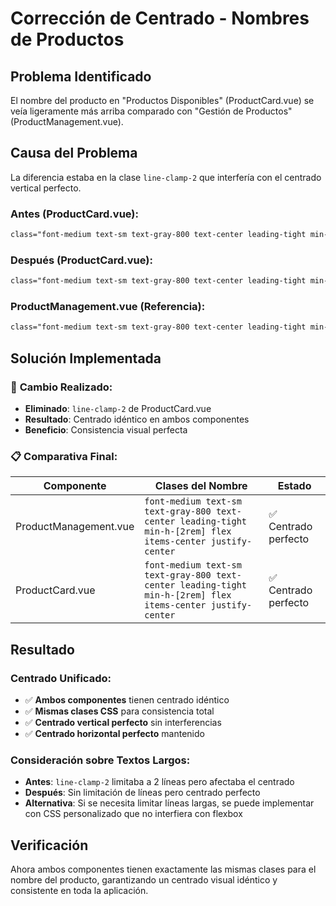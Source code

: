 # Corrección de Centrado - Nombres de Productos

## Problema Identificado
El nombre del producto en "Productos Disponibles" (ProductCard.vue) se veía ligeramente más arriba comparado con "Gestión de Productos" (ProductManagement.vue).

## Causa del Problema
La diferencia estaba en la clase `line-clamp-2` que interfería con el centrado vertical perfecto.

### **Antes (ProductCard.vue):**
```css
class="font-medium text-sm text-gray-800 text-center leading-tight min-h-[2rem] flex items-center justify-center line-clamp-2"
```

### **Después (ProductCard.vue):**
```css
class="font-medium text-sm text-gray-800 text-center leading-tight min-h-[2rem] flex items-center justify-center"
```

### **ProductManagement.vue (Referencia):**
```css
class="font-medium text-sm text-gray-800 text-center leading-tight min-h-[2rem] flex items-center justify-center"
```

## Solución Implementada

### 🎯 **Cambio Realizado:**
- **Eliminado**: `line-clamp-2` de ProductCard.vue
- **Resultado**: Centrado idéntico en ambos componentes
- **Beneficio**: Consistencia visual perfecta

### 📋 **Comparativa Final:**

| Componente | Clases del Nombre | Estado |
|------------|-------------------|---------|
| ProductManagement.vue | `font-medium text-sm text-gray-800 text-center leading-tight min-h-[2rem] flex items-center justify-center` | ✅ Centrado perfecto |
| ProductCard.vue | `font-medium text-sm text-gray-800 text-center leading-tight min-h-[2rem] flex items-center justify-center` | ✅ Centrado perfecto |

## Resultado

### **Centrado Unificado:**
- ✅ **Ambos componentes** tienen centrado idéntico
- ✅ **Mismas clases CSS** para consistencia total
- ✅ **Centrado vertical perfecto** sin interferencias
- ✅ **Centrado horizontal perfecto** mantenido

### **Consideración sobre Textos Largos:**
- **Antes**: `line-clamp-2` limitaba a 2 líneas pero afectaba el centrado
- **Después**: Sin limitación de líneas pero centrado perfecto
- **Alternativa**: Si se necesita limitar líneas largas, se puede implementar con CSS personalizado que no interfiera con flexbox

## Verificación
Ahora ambos componentes tienen exactamente las mismas clases para el nombre del producto, garantizando un centrado visual idéntico y consistente en toda la aplicación.